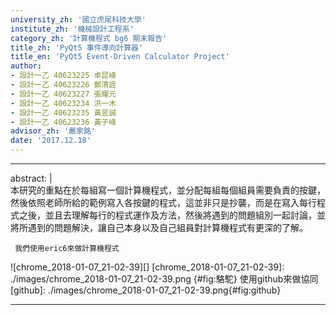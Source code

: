 ```yaml
---
university_zh: '國立虎尾科技大學'
institute_zh: '機械設計工程系'
category_zh: '計算機程式 bg6 期末報告'
title_zh: 'PyQt5 事件導向計算器'
title_en: 'PyQt5 Event-Driven Calculator Project'
author:
- 設計一乙 40623225 卓昆峰
- 設計一乙 40623226 鄭清詮
- 設計一乙 40623227 張耀元
- 設計一乙 40623234 洪一木
- 設計一乙 40623235 黃昱誠
- 設計一乙 40623236 黃子峰
advisor_zh: '嚴家銘'
date: '2017.12.18'
---
```


---
abstract: |    
    本研究的重點在於每組寫一個計算機程式，並分配每組每個組員需要負責的按鍵，然後依照老師所給的範例寫入各按鍵的程式，這並非只是抄襲，而是在寫入每行程式之後，並且去理解每行的程式運作及方法，然後將遇到的問題組別一起討論，並將所遇到的問題解決，讓自己本身以及自己組員對計算機程式有更深的了解。
    
     我們使用eric6來做計算機程式
   ![chrome_2018-01-07_21-02-39][]
    [chrome_2018-01-07_21-02-39]: ./images/chrome_2018-01-07_21-02-39.png {#fig:駱駝}
     使用github來做協同
    [github]: ./images/chrome_2018-01-07_21-02-39.png{#fig:github}
    
---


